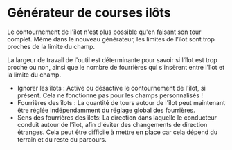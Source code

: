 # Générateur de courses ilôts  
Le contournement de l'îlot n'est plus possible qu'en faisant son tour complet. Même dans le nouveau générateur, les limites de l'îlot sont trop proches de la limite du champ.  
  
La largeur de travail de l'outil est déterminante pour savoir si l'îlot est trop proche ou non, ainsi que le nombre de fourrières qui s'insèrent entre l'îlot et la limite du champ.  


  
- Ignorer les îlots : Active ou désactive le contournement de l'îlot, si présent. Cela ne fonctionne pas pour les champs personnalisés !  
- Fourrières des îlots : La quantité de tours autour de l'îlot peut maintenant être réglée indépendamment du réglage global des fourrières.  
- Sens des fourrières des îlots: La direction dans laquelle le conducteur conduit autour de l'îlot, afin d'éviter des changements de direction étranges. Cela peut être difficile à mettre en place car cela dépend du terrain et du reste du parcours.  


